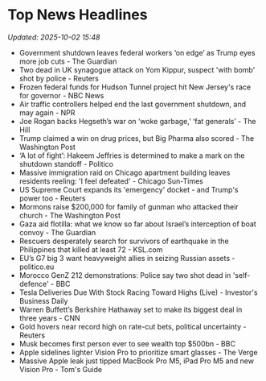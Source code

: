 # Top News Headlines

_Updated: 2025-10-02 15:48_

- Government shutdown leaves federal workers ‘on edge’ as Trump eyes more job cuts - The Guardian
- Two dead in UK synagogue attack on Yom Kippur, suspect 'with bomb' shot by police - Reuters
- Frozen federal funds for Hudson Tunnel project hit New Jersey's race for governor - NBC News
- Air traffic controllers helped end the last government shutdown, and may again - NPR
- Joe Rogan backs Hegseth’s war on ‘woke garbage,’ ‘fat generals’ - The Hill
- Trump claimed a win on drug prices, but Big Pharma also scored - The Washington Post
- ‘A lot of fight’: Hakeem Jeffries is determined to make a mark on the shutdown standoff - Politico
- Massive immigration raid on Chicago apartment building leaves residents reeling: 'I feel defeated' - Chicago Sun-Times
- US Supreme Court expands its 'emergency' docket - and Trump's power too - Reuters
- Mormons raise $200,000 for family of gunman who attacked their church - The Washington Post
- Gaza aid flotilla: what we know so far about Israel’s interception of boat convoy - The Guardian
- Rescuers desperately search for survivors of earthquake in the Philippines that killed at least 72 - KSL.com
- EU’s G7 big 3 want heavyweight allies in seizing Russian assets - politico.eu
- Morocco GenZ 212 demonstrations: Police say two shot dead in 'self-defence' - BBC
- Tesla Deliveries Due With Stock Racing Toward Highs (Live) - Investor's Business Daily
- Warren Buffett’s Berkshire Hathaway set to make its biggest deal in three years - CNN
- Gold hovers near record high on rate-cut bets, political uncertainty - Reuters
- Musk becomes first person ever to see wealth top $500bn - BBC
- Apple sidelines lighter Vision Pro to prioritize smart glasses - The Verge
- Massive Apple leak just tipped MacBook Pro M5, iPad Pro M5 and new Vision Pro - Tom's Guide